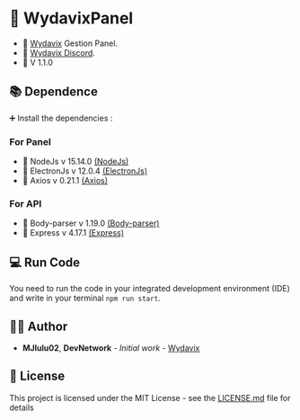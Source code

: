 ## <h1>📍 WydavixPanel</h1>

- 🔧 [Wydavix](https://www.wydavix.fr) Gestion Panel.
- 🎉 [Wydavix Discord](https://discord.wydavix.fr).
- 🔖 V 1.1.0

## 📚 Dependence

➕ Install the dependencies :

### For Panel
- 💎 NodeJs v 15.14.0 [(NodeJs)](https://nodejs.org/en/)
- 💎 ElectronJs v 12.0.4 [(ElectronJs)](https://www.electronjs.org/)
- 💎 Axios v 0.21.1 [(Axios)](https://github.com/axios/axios)
### For API
- 💎 Body-parser v 1.19.0 [(Body-parser)](https://www.npmjs.com/package/body-parser)
- 💎 Express v 4.17.1 [(Express)](https://expressjs.com/fr/)

## 💻 Run Code

You need to run the code in your integrated development environment (IDE) and write in your terminal `npm run start`.

## 🙎‍♂️ Author

- **MJlulu02**, **DevNetwork** - _Initial work_ - [Wydavix](https://github.com/Wydavix)

## 📜 License

This project is licensed under the MIT License - see the [LICENSE.md](LICENSE.md) file for details
